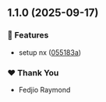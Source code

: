 ## 1.1.0 (2025-09-17)

### 🚀 Features

- setup nx ([055183a](https://github.com/Real-Music/example-one/commit/055183a))

### ❤️ Thank You

- Fedjio Raymond